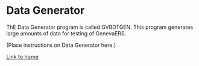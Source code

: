 # Data Generator

ThE Data Generator program is called GVBDTGEN.
This program generates large amounts of data for testing of GenevaERS.

\(Place instructions on Data Generator here.\)

[Link to home](index.md)